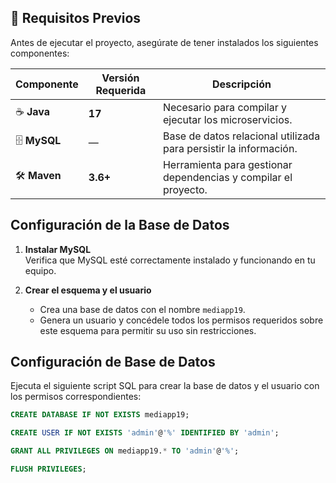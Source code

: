 ## 🚀 Requisitos Previos  

Antes de ejecutar el proyecto, asegúrate de tener instalados los siguientes componentes:  

| Componente | Versión Requerida | Descripción |
|------------|------------------|-------------|
| ☕ **Java** | **17** | Necesario para compilar y ejecutar los microservicios. |
| 🗄 **MySQL** | — | Base de datos relacional utilizada para persistir la información. |
| 🛠 **Maven** | **3.6+** | Herramienta para gestionar dependencias y compilar el proyecto. |

## Configuración de la Base de Datos

1. **Instalar MySQL**  
   Verifica que MySQL esté correctamente instalado y funcionando en tu equipo.

2. **Crear el esquema y el usuario**  
   - Crea una base de datos con el nombre `mediapp19`.  
   - Genera un usuario y concédele todos los permisos requeridos sobre este esquema para permitir su uso sin restricciones.
     
## Configuración de Base de Datos

Ejecuta el siguiente script SQL para crear la base de datos y el usuario con los permisos correspondientes:

```sql
CREATE DATABASE IF NOT EXISTS mediapp19;

CREATE USER IF NOT EXISTS 'admin'@'%' IDENTIFIED BY 'admin';

GRANT ALL PRIVILEGES ON mediapp19.* TO 'admin'@'%';

FLUSH PRIVILEGES;


